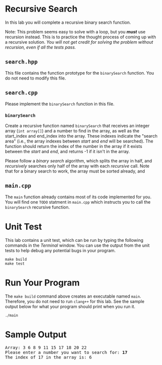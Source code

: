 # Recursive Search
In this lab you will complete a recursive binary search function.

Note: This problem seems easy to solve with a loop, but you ***must*** use recursion instead. This is to practice the thought process of coming up with a recursive solution. *You will not get credit for solving the problem without recursion, even if all the tests pass.*

## `search.hpp`
This file contains the function prototype for the `binarySearch` function. You do not need to modify this file.

## `search.cpp`
Please implement the `binarySearch` function in this file.

### `binarySearch`
Create a recursive function named `binarySearch` that receives an integer array (`int array[]`) and a number to find in the array, as well as the start_index and end_index into the array. These indexes indicate the "search area" (i.e., the array indexes between *start* and *end* will be searched). The function should return the index of the number in the array if it exists between the *start* and *end*, and returns -1 if it isn't in the array.

Please follow a *binary search* algorithm, which splits the array in half, and *recursively* searches only half of the array with each *recursive* call. Note that for a binary search to work, the array must be sorted already, and

## `main.cpp`
The `main` function already contains most of its code implemented for you. You will find one `TODO` statment in `main.cpp` which instructs you to call the `binarySearch` recursive function.

# Unit Test
This lab contains a unit test, which can be run by typing the following commands in the *Terminal* window. You can use the output from the unit tests to help debug any potential bugs in your program.
```
make build
make test
```

# Run Your Program
The `make build` command above creates an executable named `main`. Therefore, you do not need to run `clang++` for this lab. See the sample output below for what your program should print when you run it.
```
./main
```

# Sample Output
<pre>
Array: 3 6 8 9 11 15 17 18 20 22
Please enter a number you want to search for: <b>17</b>
The index of 17 in the array is: 6
</pre>
